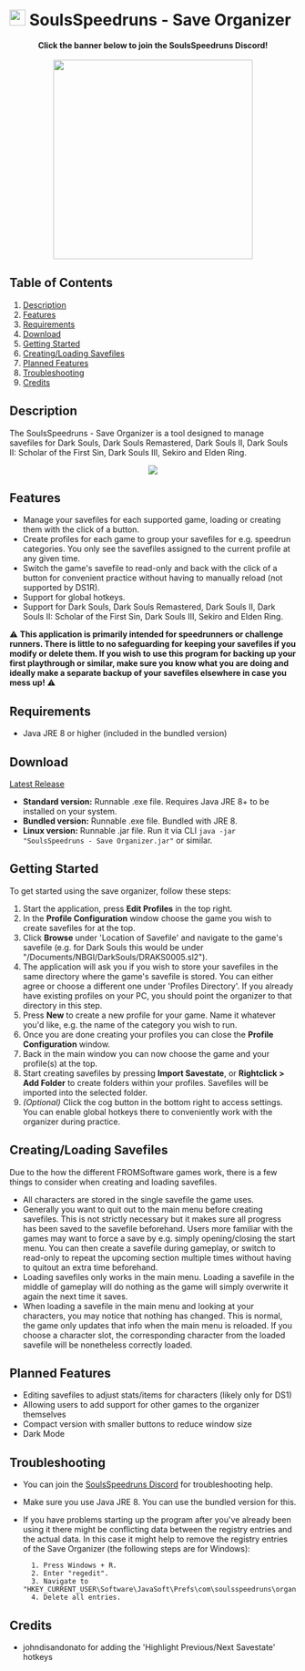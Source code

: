 # <img src="https://github.com/Kahmul/SoulsSpeedruns-Save-Organizer/blob/develop/src/com/soulsspeedruns/organizer/resources/SoulsSpeedrunsLogo32.png" width="28px"/> SoulsSpeedruns - Save Organizer

<p align="center">
    <b>Click the banner below to join the SoulsSpeedruns Discord!</b><br><br>
    <a href="https://discord.soulsspeedruns.com"><img src="https://github.com/Kahmul/SoulsSpeedruns-Save-Organizer/blob/develop/docs/images/SoulsSpeedruns_Banner.png" width="350px"/></a>
</p>

## Table of Contents

1. [Description](#description)
2. [Features](#features)  
3. [Requirements](#requirements)
4. [Download](#download)
5. [Getting Started](#getting-started) 
6. [Creating/Loading Savefiles](#creatingloading-savefiles)
7. [Planned Features](#planned-features)
8. [Troubleshooting](#troubleshooting)  
9. [Credits](#credits)

## Description

The SoulsSpeedruns - Save Organizer is a tool designed to manage savefiles for Dark Souls, Dark Souls Remastered, Dark Souls II, Dark Souls II: Scholar of the First Sin, Dark Souls III, Sekiro and Elden Ring.

<p align="center">
    <img src="https://github.com/Kahmul/SoulsSpeedruns-Save-Organizer/blob/develop/docs/images/OrganizerOverview.png"/>
</p>

## Features

- Manage your savefiles for each supported game, loading or creating them with the click of a button.
- Create profiles for each game to group your savefiles for e.g. speedrun categories. You only see the savefiles assigned to the current profile at any given time.
- Switch the game's savefile to read-only and back with the click of a button for convenient practice without having to manually reload (not supported by DS1R).
- Support for global hotkeys.
- Support for Dark Souls, Dark Souls Remastered, Dark Souls II, Dark Souls II: Scholar of the First Sin, Dark Souls III, Sekiro and Elden Ring.

⚠️ **This application is primarily intended for speedrunners or challenge runners. There is little to no safeguarding for keeping your savefiles if you modify or delete them. If you wish to use this program for backing up your first playthrough or similar, make sure you know what you are doing and ideally make a separate backup of your savefiles elsewhere in case you mess up!** ⚠️

## Requirements

- Java JRE 8 or higher (included in the bundled version)

## Download

[Latest Release](https://github.com/Kahmul/SpeedSouls-Save-Organizer/releases)

- **Standard version:** Runnable .exe file. Requires Java JRE 8+ to be installed on your system.
- **Bundled version:** Runnable .exe file. Bundled with JRE 8.
- **Linux version:** Runnable .jar file. Run it via CLI <code>java -jar "SoulsSpeedruns - Save Organizer.jar"</code> or similar.

## Getting Started

To get started using the save organizer, follow these steps:

1. Start the application, press **Edit Profiles** in the top right.
2. In the **Profile Configuration** window choose the game you wish to create savefiles for at the top.
3. Click **Browse** under 'Location of Savefile' and navigate to the game's savefile (e.g. for Dark Souls this would be under "<User>/Documents/NBGI/DarkSouls/DRAKS0005.sl2").
4. The application will ask you if you wish to store your savefiles in the same directory where the game's savefile is stored. You can either agree or choose a different one under 'Profiles Directory'. If you already have existing profiles on your PC, you should point the organizer to that directory in this step.
5. Press **New** to create a new profile for your game. Name it whatever you'd like, e.g. the name of the category you wish to run.
6. Once you are done creating your profiles you can close the **Profile Configuration** window.
7. Back in the main window you can now choose the game and your profile(s) at the top.
8. Start creating savefiles by pressing **Import Savestate**, or **Rightclick > Add Folder** to create folders within your profiles. Savefiles will be imported into the selected folder.
9. *(Optional)* Click the cog button in the bottom right to access settings. You can enable global hotkeys there to conveniently work with the organizer during practice.

## Creating/Loading Savefiles

Due to the how the different FROMSoftware games work, there is a few things to consider when creating and loading savefiles.

- All characters are stored in the single savefile the game uses.
- Generally you want to quit out to the main menu before creating savefiles. This is not strictly necessary but it makes sure all progress has been saved to the savefile beforehand. Users more familiar with the games may want to force a save by e.g. simply opening/closing the start menu. You can then create a savefile during gameplay, or switch to read-only to repeat the upcoming section multiple times without having to quitout an extra time beforehand.
- Loading savefiles only works in the main menu. Loading a savefile in the middle of gameplay will do nothing as the game will simply overwrite it again the next time it saves.
- When loading a savefile in the main menu and looking at your characters, you may notice that nothing has changed. This is normal, the game only updates that info when the main menu is reloaded. If you choose a character slot, the corresponding character from the loaded savefile will be nonetheless correctly loaded.

## Planned Features

- Editing savefiles to adjust stats/items for characters (likely only for DS1)
- Allowing users to add support for other games to the organizer themselves
- Compact version with smaller buttons to reduce window size
- Dark Mode

## Troubleshooting

- You can join the [SoulsSpeedruns Discord](https://discord.soulsspeedruns.com) for troubleshooting help.
- Make sure you use Java JRE 8. You can use the bundled version for this.
- If you have problems starting up the program after you've already been using it there might be conflicting data between the registry entries and the actual data. In this case it might help to remove the registry entries of the Save Organizer (the following steps are for Windows):

        1. Press Windows + R.
        2. Enter "regedit".
        3. Navigate to "HKEY_CURRENT_USER\Software\JavaSoft\Prefs\com\soulsspeedruns\organizer\prefs".
        4. Delete all entries.

## Credits

- johndisandonato for adding the 'Highlight Previous/Next Savestate' hotkeys

